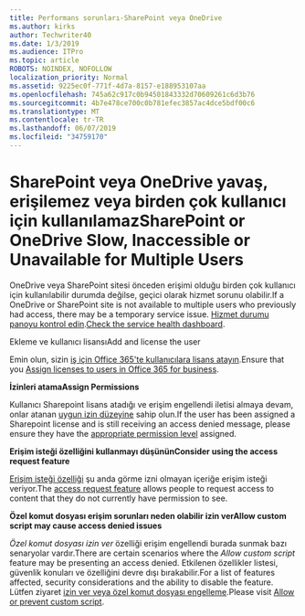 ```yaml
---
title: Performans sorunları-SharePoint veya OneDrive
ms.author: kirks
author: Techwriter40
ms.date: 1/3/2019
ms.audience: ITPro
ms.topic: article
ROBOTS: NOINDEX, NOFOLLOW
localization_priority: Normal
ms.assetid: 9225ec0f-771f-4d7a-8157-e188953107aa
ms.openlocfilehash: 745a62c917c0b94501843332d70609261c6d3b76
ms.sourcegitcommit: 4b7e478ce700c0b781efec3857ac4dce5bdf00c6
ms.translationtype: MT
ms.contentlocale: tr-TR
ms.lasthandoff: 06/07/2019
ms.locfileid: "34759170"
---
```

# <a name="sharepoint-or-onedrive-slow-inaccessible-or-unavailable-for-multiple-users"></a><span data-ttu-id="3c8e4-102">SharePoint veya OneDrive yavaş, erişilemez veya birden çok kullanıcı için kullanılamaz</span><span class="sxs-lookup"><span data-stu-id="3c8e4-102">SharePoint or OneDrive Slow, Inaccessible or Unavailable for Multiple Users</span></span>

<span data-ttu-id="3c8e4-103">OneDrive veya SharePoint sitesi önceden erişimi olduğu birden çok kullanıcı için kullanılabilir durumda değilse, geçici olarak hizmet sorunu olabilir.</span><span class="sxs-lookup"><span data-stu-id="3c8e4-103">If a OneDrive or SharePoint site is not available to multiple users who previously had access, there may be a temporary service issue.</span></span> <span data-ttu-id="3c8e4-104">[Hizmet durumu panoyu kontrol edin](https://portal.office.com/adminportal/home#/servicehealth).</span><span class="sxs-lookup"><span data-stu-id="3c8e4-104">[Check the service health dashboard](https://portal.office.com/adminportal/home#/servicehealth).</span></span>

<span data-ttu-id="3c8e4-105">Ekleme ve kullanıcı lisansı</span><span class="sxs-lookup"><span data-stu-id="3c8e4-105">Add and license the user</span></span>

<span data-ttu-id="3c8e4-106">Emin olun, sizin [iş için Office 365'te kullanıcılara lisans atayın](https://docs.microsoft.com/office365/admin/subscriptions-and-billing/assign-licenses-to-users?view=o365-worldwide&amp;tabs=One).</span><span class="sxs-lookup"><span data-stu-id="3c8e4-106">Ensure that you [Assign licenses to users in Office 365 for business](https://docs.microsoft.com/office365/admin/subscriptions-and-billing/assign-licenses-to-users?view=o365-worldwide&amp;tabs=One).</span></span>


<span data-ttu-id="3c8e4-107">**İzinleri atama**</span><span class="sxs-lookup"><span data-stu-id="3c8e4-107">**Assign Permissions**</span></span>

<span data-ttu-id="3c8e4-108">Kullanıcı Sharepoint lisans atadığı ve erişim engellendi iletisi almaya devam, onlar atanan [uygun izin düzeyine](https://docs.microsoft.com/sharepoint/understanding-permission-levels) sahip olun.</span><span class="sxs-lookup"><span data-stu-id="3c8e4-108">If the user has been assigned a Sharepoint license and is still receiving an access denied message, please ensure they have the [appropriate permission level](https://docs.microsoft.com/sharepoint/understanding-permission-levels) assigned.</span></span>

<span data-ttu-id="3c8e4-109">**Erişim isteği özelliğini kullanmayı düşünün**</span><span class="sxs-lookup"><span data-stu-id="3c8e4-109">**Consider using the access request feature**</span></span>

<span data-ttu-id="3c8e4-110">[Erişim isteği özelliği](https://support.office.com/article/Set-up-and-manage-access-requests-94B26E0B-2822-49D4-929A-8455698654B3) şu anda görme izni olmayan içeriğe erişim isteği veriyor.</span><span class="sxs-lookup"><span data-stu-id="3c8e4-110">The [access request feature](https://support.office.com/article/Set-up-and-manage-access-requests-94B26E0B-2822-49D4-929A-8455698654B3) allows people to request access to content that they do not currently have permission to see.</span></span>

<span data-ttu-id="3c8e4-111">**Özel komut dosyası erişim sorunları neden olabilir izin ver**</span><span class="sxs-lookup"><span data-stu-id="3c8e4-111">**Allow custom script may cause access denied issues**</span></span>

<span data-ttu-id="3c8e4-112">*Özel komut dosyası izin ver* özelliği erişim engellendi burada sunmak bazı senaryolar vardır.</span><span class="sxs-lookup"><span data-stu-id="3c8e4-112">There are certain scenarios where the *Allow custom script* feature may be presenting an access denied.</span></span> <span data-ttu-id="3c8e4-113">Etkilenen özellikler listesi, güvenlik konuları ve özelliğini devre dışı bırakabilir.</span><span class="sxs-lookup"><span data-stu-id="3c8e4-113">For a list of features affected, security considerations and the ability to disable the feature.</span></span> <span data-ttu-id="3c8e4-114">Lütfen ziyaret [izin ver veya özel komut dosyası engelleme](https://docs.microsoft.com/sharepoint/allow-or-prevent-custom-script).</span><span class="sxs-lookup"><span data-stu-id="3c8e4-114">Please visit [Allow or prevent custom script](https://docs.microsoft.com/sharepoint/allow-or-prevent-custom-script).</span></span>

